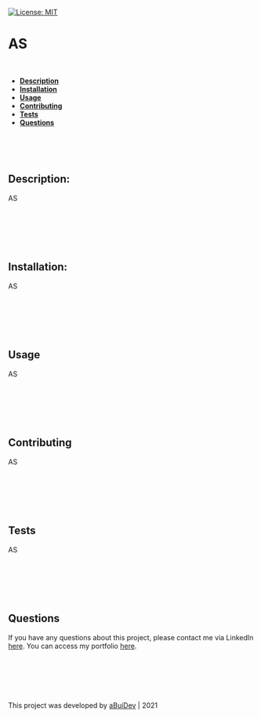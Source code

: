 
[![License: MIT](https://img.shields.io/badge/License-MIT-yellow.svg)](https://opensource.org/licenses/MIT)

# AS

<br>

* **[Description](Description:)**
* **[Installation](Installation:)**
* **[Usage](Usage)**
* **[Contributing](Contributing)**
* **[Tests](Tests)**
* **[Questions](Questions)**

<br>
<br>
<br>

## Description:
AS

#

<br>
<br>
<br>

## Installation:
AS

#

<br>
<br>
<br>

## Usage
AS

#

<br>
<br>
<br>

## Contributing
AS

#

<br>
<br>
<br>

## Tests
AS

#

<br>
<br>
<br>

## Questions
If you have any questions about this project, please contact me via LinkedIn [here](https://www.linkedin.com/in/andrew-bui-9929202a/). You can access my portfolio [here](https://abuidev.netlify.app/).

#

<br>
<br>
<br>

This project was developed by [aBuiDev](https://github.com/aBuiDev) | 2021
        